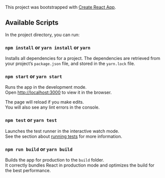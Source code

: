 This project was bootstrapped with [Create React App](https://github.com/facebookincubator/create-react-app).

## Available Scripts

In the project directory, you can run:

### `npm install` or `yarn install` or `yarn`

Installs all dependencies for a project. The dependencies are retrieved from your project’s `package.json` file, and stored in the `yarn.lock` file.

### `npm start` or `yarn start`

Runs the app in the development mode.<br>
Open [http://localhost:3000](http://localhost:3000) to view it in the browser.

The page will reload if you make edits.<br>
You will also see any lint errors in the console.

### `npm test` or `yarn test`

Launches the test runner in the interactive watch mode.<br>
See the section about [running tests](#running-tests) for more information.

### `npm run build` or `yarn build`

Builds the app for production to the `build` folder.<br>
It correctly bundles React in production mode and optimizes the build for the best performance.